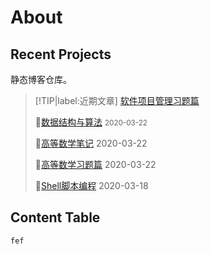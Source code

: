 # About 

## Recent Projects
静态博客仓库。

> [!TIP|label:近期文章]
> [软件项目管理习题篇](#/SE/软件项目管理习题篇.md)	
> 
> 📃[数据结构与算法](#/Subject/数据结构与算法.md) <small> 2020-03-22 </small> 
> 
> 📃[高等数学笔记](#/Subject/高等数学笔记.md)	2020-03-22 
> 
> 📃[高等数学习题篇](#/Subject/高等数学习题篇.md)	2020-03-22 
> 
> 📃[Shell脚本编程](#/SmartHome/Shell脚本编程.md) 2020-03-18 
> 
> <!-- TIP:end -->


## Content Table

	fef